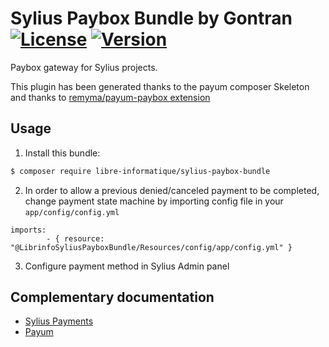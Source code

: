 # Sylius Paybox Bundle by Gontran [![License](https://img.shields.io/packagist/l/gontran/sylius-paybox.svg)](https://packagist.org/packages/gontran/sylius-paybox) [![Version](https://img.shields.io/packagist/v/gontran/sylius-paybox.svg)](https://packagist.org/packages/gontran/sylius-paybox)

Paybox gateway for Sylius projects.

This plugin has been generated thanks to the payum composer Skeleton and thanks to [remyma/payum-paybox extension](https://github.com/remyma/payum-paybox)

## Usage

1. Install this bundle:

```bash
$ composer require libre-informatique/sylius-paybox-bundle
```

2. In order to allow a previous denied/canceled payment to be completed, change payment state machine by importing config file in your `app/config/config.yml`

```
imports:
        - { resource: "@LibrinfoSyliusPayboxBundle/Resources/config/app/config.yml" }
```

3. Configure payment method in Sylius Admin panel

## Complementary documentation

- [Sylius Payments](http://docs.sylius.org/en/latest/book/orders/payments.html)
- [Payum](https://github.com/Payum/Payum/blob/master/docs/index.md)
